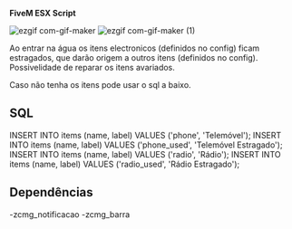 **FiveM ESX Script**

![ezgif com-gif-maker](https://user-images.githubusercontent.com/88593228/194673057-d996b416-4af0-445e-a958-4dd9910cc7bb.gif)
![ezgif com-gif-maker (1)](https://user-images.githubusercontent.com/88593228/194711579-28c43a68-ad8d-486e-a5f6-46a2aa9f5600.gif)


Ao entrar na água os itens electronicos (definidos no config) ficam estragados, que darão origem a outros itens (definidos no config).
Possivelidade de reparar os itens avariados.

Caso não tenha os itens pode usar o sql a baixo.
## SQL

INSERT INTO items (name, label) VALUES ('phone', 'Telemóvel');
INSERT INTO items (name, label) VALUES ('phone_used', 'Telemóvel Estragado');
INSERT INTO items (name, label) VALUES ('radio', 'Rádio');
INSERT INTO items (name, label) VALUES ('radio_used', 'Rádio Estragado');

## Dependências
-zcmg_notificacao
-zcmg_barra

